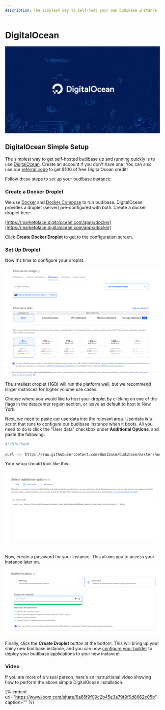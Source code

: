 ```yaml
---
description: The simplest way to self-host your own budibase instance
---
```


# DigitalOcean

![](../../.gitbook/assets/digitalocean.jpg)

## DigitalOcean Simple Setup

The simplest way to get self-hosted budibase up and running quickly is to use [DigitalOcean](https://www.digitalocean.com). Create an account if you don't have one. You can also use our [referral code](https://m.do.co/c/0caaa6085a82) to get $100 of free DigitalOcean credit!

Follow these steps to set up your budibase instance:

### Create a Docker Droplet

We use [Docker](https://www.docker.com/) and [Docker Compose](https://docs.docker.com/compose/install/) to run budibase. DigitalOcean provides a droplet \(server\) pre-configured with both. Create a docker droplet here:

[https://marketplace.digitalocean.com/apps/docker](https://marketplace.digitalocean.com/apps/docker)

Click **Create Docker Droplet** to get to the configuration screen.

### Set Up Droplet

Now it's time to configure your droplet.

![](../../.gitbook/assets/dropletconfig.png)

The smallest droplet \(1GB\) will run the platform well, but we recommend larger instances for higher volume use cases.

Choose where you would like to host your droplet by clicking on one of the flags in the datacenter region section, or leave as default to host in New York.

Next, we need to paste our userdata into the relevant area. Userdata is a script that runs to configure our budibase instance when it boots. All you need to do is click the "User data" checkbox under **Additional Options**, and paste the following:

```bash
#!/bin/bash

curl -o- https://raw.githubusercontent.com/Budibase/budibase/master/hosting/bootstrap.sh | bash
```

Your setup should look like this:

![](../../.gitbook/assets/userdata.png)

Now, create a password for your instance. This allows you to access your instance later on.

![](../../.gitbook/assets/do-password.png)

Finally, click the **Create Droplet** button at the bottom. This will bring up your shiny new budibase instance, and you can now [configure your builder](../builder-settings.md) to deploy your budibase applications to your new instance!

### Video

If you are more of a visual person, here's an instructional video showing how to perform the above simple DigitalOcean installation.

{% embed url="https://www.loom.com/share/6a65f9f09c2b45e3a79f9f9d8662c05b" caption="" %}

## 

